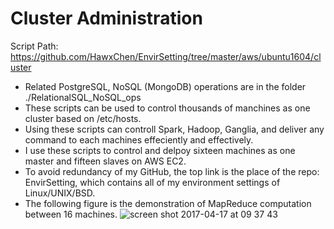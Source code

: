# Cluster Administration

Script Path: https://github.com/HawxChen/EnvirSetting/tree/master/aws/ubuntu1604/cluster
* Related PostgreSQL, NoSQL (MongoDB) operations are in the folder ./RelationalSQL_NoSQL_ops
* These scripts can be used to control thousands of manchines as one cluster based on /etc/hosts.
* Using these scripts can controll Spark, Hadoop, Ganglia, and deliver any command to each machines effeciently and effectively.
* I use these scripts to control and delpoy sixteen machines as one master and fifteen slaves on AWS EC2.
* To avoid redundancy of my GitHub, the top link is the place of the repo: EnvirSetting, which contains all of my environment settings of Linux/UNIX/BSD.
* The following figure is the demonstration of MapReduce computation between 16 machines.
![screen shot 2017-04-17 at 09 37 43](https://cloud.githubusercontent.com/assets/1461806/25098904/1d63911e-235f-11e7-8500-8d1ab25579e3.png)
